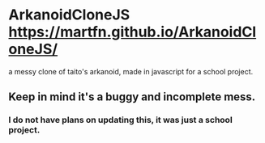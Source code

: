 # ArkanoidCloneJS https://martfn.github.io/ArkanoidCloneJS/
 a messy clone of taito's arkanoid, made in javascript for a school project.

## Keep in mind it's a buggy and incomplete mess.
### I do **not** have plans on updating this, it was just a school project.

